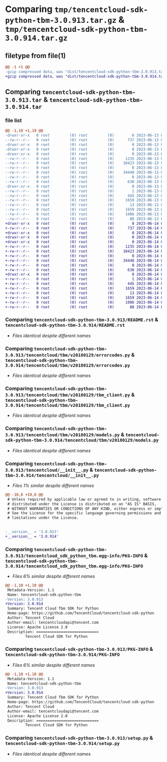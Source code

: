# Comparing `tmp/tencentcloud-sdk-python-tbm-3.0.913.tar.gz` & `tmp/tencentcloud-sdk-python-tbm-3.0.914.tar.gz`

## filetype from file(1)

```diff
@@ -1 +1 @@
-gzip compressed data, was "dist/tencentcloud-sdk-python-tbm-3.0.913.tar", last modified: Tue Jun 13 02:25:21 2023, max compression
+gzip compressed data, was "dist/tencentcloud-sdk-python-tbm-3.0.914.tar", last modified: Wed Jun 14 00:34:28 2023, max compression
```

## Comparing `tencentcloud-sdk-python-tbm-3.0.913.tar` & `tencentcloud-sdk-python-tbm-3.0.914.tar`

### file list

```diff
@@ -1,19 +1,19 @@
-drwxr-xr-x   0 root         (0) root         (0)        0 2023-06-13 02:25:21.000000 tencentcloud-sdk-python-tbm-3.0.913/
--rw-r--r--   0 root         (0) root         (0)      737 2023-06-13 02:25:21.000000 tencentcloud-sdk-python-tbm-3.0.913/README.rst
-drwxr-xr-x   0 root         (0) root         (0)        0 2023-06-13 02:25:21.000000 tencentcloud-sdk-python-tbm-3.0.913/tencentcloud/
-drwxr-xr-x   0 root         (0) root         (0)        0 2023-06-13 02:25:21.000000 tencentcloud-sdk-python-tbm-3.0.913/tencentcloud/tbm/
-drwxr-xr-x   0 root         (0) root         (0)        0 2023-06-13 02:25:21.000000 tencentcloud-sdk-python-tbm-3.0.913/tencentcloud/tbm/v20180129/
--rw-r--r--   0 root         (0) root         (0)     1235 2023-06-13 02:25:21.000000 tencentcloud-sdk-python-tbm-3.0.913/tencentcloud/tbm/v20180129/errorcodes.py
--rw-r--r--   0 root         (0) root         (0)    10423 2023-06-13 02:25:21.000000 tencentcloud-sdk-python-tbm-3.0.913/tencentcloud/tbm/v20180129/tbm_client.py
--rw-r--r--   0 root         (0) root         (0)        0 2023-06-13 02:25:21.000000 tencentcloud-sdk-python-tbm-3.0.913/tencentcloud/tbm/v20180129/__init__.py
--rw-r--r--   0 root         (0) root         (0)    34448 2023-06-13 02:25:21.000000 tencentcloud-sdk-python-tbm-3.0.913/tencentcloud/tbm/v20180129/models.py
--rw-r--r--   0 root         (0) root         (0)        0 2023-06-13 02:25:21.000000 tencentcloud-sdk-python-tbm-3.0.913/tencentcloud/tbm/__init__.py
--rw-r--r--   0 root         (0) root         (0)      630 2023-06-13 02:25:21.000000 tencentcloud-sdk-python-tbm-3.0.913/tencentcloud/__init__.py
-drwxr-xr-x   0 root         (0) root         (0)        0 2023-06-13 02:25:21.000000 tencentcloud-sdk-python-tbm-3.0.913/tencentcloud_sdk_python_tbm.egg-info/
--rw-r--r--   0 root         (0) root         (0)        1 2023-06-13 02:25:21.000000 tencentcloud-sdk-python-tbm-3.0.913/tencentcloud_sdk_python_tbm.egg-info/dependency_links.txt
--rw-r--r--   0 root         (0) root         (0)      445 2023-06-13 02:25:21.000000 tencentcloud-sdk-python-tbm-3.0.913/tencentcloud_sdk_python_tbm.egg-info/SOURCES.txt
--rw-r--r--   0 root         (0) root         (0)     1659 2023-06-13 02:25:21.000000 tencentcloud-sdk-python-tbm-3.0.913/tencentcloud_sdk_python_tbm.egg-info/PKG-INFO
--rw-r--r--   0 root         (0) root         (0)       13 2023-06-13 02:25:21.000000 tencentcloud-sdk-python-tbm-3.0.913/tencentcloud_sdk_python_tbm.egg-info/top_level.txt
--rw-r--r--   0 root         (0) root         (0)     1659 2023-06-13 02:25:21.000000 tencentcloud-sdk-python-tbm-3.0.913/PKG-INFO
--rw-r--r--   0 root         (0) root         (0)     1006 2023-06-13 02:25:21.000000 tencentcloud-sdk-python-tbm-3.0.913/setup.py
--rw-r--r--   0 root         (0) root         (0)       88 2023-06-13 02:25:21.000000 tencentcloud-sdk-python-tbm-3.0.913/setup.cfg
+drwxr-xr-x   0 root         (0) root         (0)        0 2023-06-14 00:34:28.000000 tencentcloud-sdk-python-tbm-3.0.914/
+-rw-r--r--   0 root         (0) root         (0)      737 2023-06-14 00:34:28.000000 tencentcloud-sdk-python-tbm-3.0.914/README.rst
+drwxr-xr-x   0 root         (0) root         (0)        0 2023-06-14 00:34:28.000000 tencentcloud-sdk-python-tbm-3.0.914/tencentcloud/
+drwxr-xr-x   0 root         (0) root         (0)        0 2023-06-14 00:34:28.000000 tencentcloud-sdk-python-tbm-3.0.914/tencentcloud/tbm/
+drwxr-xr-x   0 root         (0) root         (0)        0 2023-06-14 00:34:28.000000 tencentcloud-sdk-python-tbm-3.0.914/tencentcloud/tbm/v20180129/
+-rw-r--r--   0 root         (0) root         (0)     1235 2023-06-14 00:34:28.000000 tencentcloud-sdk-python-tbm-3.0.914/tencentcloud/tbm/v20180129/errorcodes.py
+-rw-r--r--   0 root         (0) root         (0)    10423 2023-06-14 00:34:28.000000 tencentcloud-sdk-python-tbm-3.0.914/tencentcloud/tbm/v20180129/tbm_client.py
+-rw-r--r--   0 root         (0) root         (0)        0 2023-06-14 00:34:28.000000 tencentcloud-sdk-python-tbm-3.0.914/tencentcloud/tbm/v20180129/__init__.py
+-rw-r--r--   0 root         (0) root         (0)    34448 2023-06-14 00:34:28.000000 tencentcloud-sdk-python-tbm-3.0.914/tencentcloud/tbm/v20180129/models.py
+-rw-r--r--   0 root         (0) root         (0)        0 2023-06-14 00:34:28.000000 tencentcloud-sdk-python-tbm-3.0.914/tencentcloud/tbm/__init__.py
+-rw-r--r--   0 root         (0) root         (0)      630 2023-06-14 00:34:28.000000 tencentcloud-sdk-python-tbm-3.0.914/tencentcloud/__init__.py
+drwxr-xr-x   0 root         (0) root         (0)        0 2023-06-14 00:34:28.000000 tencentcloud-sdk-python-tbm-3.0.914/tencentcloud_sdk_python_tbm.egg-info/
+-rw-r--r--   0 root         (0) root         (0)        1 2023-06-14 00:34:28.000000 tencentcloud-sdk-python-tbm-3.0.914/tencentcloud_sdk_python_tbm.egg-info/dependency_links.txt
+-rw-r--r--   0 root         (0) root         (0)      445 2023-06-14 00:34:28.000000 tencentcloud-sdk-python-tbm-3.0.914/tencentcloud_sdk_python_tbm.egg-info/SOURCES.txt
+-rw-r--r--   0 root         (0) root         (0)     1659 2023-06-14 00:34:28.000000 tencentcloud-sdk-python-tbm-3.0.914/tencentcloud_sdk_python_tbm.egg-info/PKG-INFO
+-rw-r--r--   0 root         (0) root         (0)       13 2023-06-14 00:34:28.000000 tencentcloud-sdk-python-tbm-3.0.914/tencentcloud_sdk_python_tbm.egg-info/top_level.txt
+-rw-r--r--   0 root         (0) root         (0)     1659 2023-06-14 00:34:28.000000 tencentcloud-sdk-python-tbm-3.0.914/PKG-INFO
+-rw-r--r--   0 root         (0) root         (0)     1006 2023-06-14 00:34:28.000000 tencentcloud-sdk-python-tbm-3.0.914/setup.py
+-rw-r--r--   0 root         (0) root         (0)       88 2023-06-14 00:34:28.000000 tencentcloud-sdk-python-tbm-3.0.914/setup.cfg
```

### Comparing `tencentcloud-sdk-python-tbm-3.0.913/README.rst` & `tencentcloud-sdk-python-tbm-3.0.914/README.rst`

 * *Files identical despite different names*

### Comparing `tencentcloud-sdk-python-tbm-3.0.913/tencentcloud/tbm/v20180129/errorcodes.py` & `tencentcloud-sdk-python-tbm-3.0.914/tencentcloud/tbm/v20180129/errorcodes.py`

 * *Files identical despite different names*

### Comparing `tencentcloud-sdk-python-tbm-3.0.913/tencentcloud/tbm/v20180129/tbm_client.py` & `tencentcloud-sdk-python-tbm-3.0.914/tencentcloud/tbm/v20180129/tbm_client.py`

 * *Files identical despite different names*

### Comparing `tencentcloud-sdk-python-tbm-3.0.913/tencentcloud/tbm/v20180129/models.py` & `tencentcloud-sdk-python-tbm-3.0.914/tencentcloud/tbm/v20180129/models.py`

 * *Files identical despite different names*

### Comparing `tencentcloud-sdk-python-tbm-3.0.913/tencentcloud/__init__.py` & `tencentcloud-sdk-python-tbm-3.0.914/tencentcloud/__init__.py`

 * *Files 1% similar despite different names*

```diff
@@ -10,8 +10,8 @@
 # Unless required by applicable law or agreed to in writing, software
 # distributed under the License is distributed on an "AS IS" BASIS,
 # WITHOUT WARRANTIES OR CONDITIONS OF ANY KIND, either express or implied.
 # See the License for the specific language governing permissions and
 # limitations under the License.
 
 
-__version__ = '3.0.913'
+__version__ = '3.0.914'
```

### Comparing `tencentcloud-sdk-python-tbm-3.0.913/tencentcloud_sdk_python_tbm.egg-info/PKG-INFO` & `tencentcloud-sdk-python-tbm-3.0.914/tencentcloud_sdk_python_tbm.egg-info/PKG-INFO`

 * *Files 6% similar despite different names*

```diff
@@ -1,10 +1,10 @@
 Metadata-Version: 1.1
 Name: tencentcloud-sdk-python-tbm
-Version: 3.0.913
+Version: 3.0.914
 Summary: Tencent Cloud Tbm SDK for Python
 Home-page: https://github.com/TencentCloud/tencentcloud-sdk-python
 Author: Tencent Cloud
 Author-email: tencentcloudapi@tencent.com
 License: Apache License 2.0
 Description: ============================
         Tencent Cloud SDK for Python
```

### Comparing `tencentcloud-sdk-python-tbm-3.0.913/PKG-INFO` & `tencentcloud-sdk-python-tbm-3.0.914/PKG-INFO`

 * *Files 6% similar despite different names*

```diff
@@ -1,10 +1,10 @@
 Metadata-Version: 1.1
 Name: tencentcloud-sdk-python-tbm
-Version: 3.0.913
+Version: 3.0.914
 Summary: Tencent Cloud Tbm SDK for Python
 Home-page: https://github.com/TencentCloud/tencentcloud-sdk-python
 Author: Tencent Cloud
 Author-email: tencentcloudapi@tencent.com
 License: Apache License 2.0
 Description: ============================
         Tencent Cloud SDK for Python
```

### Comparing `tencentcloud-sdk-python-tbm-3.0.913/setup.py` & `tencentcloud-sdk-python-tbm-3.0.914/setup.py`

 * *Files identical despite different names*

